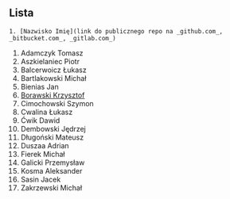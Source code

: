 ## Lista

```
1. [Nazwisko Imię](link do publicznego repo na _github.com_, _bitbucket.com_, _gitlab.com_)
```

1. Adamczyk Tomasz
1. Aszkielaniec Piotr
1. Balcerwoicz Łukasz
1. Bartlakowski Michał
1. Bienias Jan
1. [Borawski Krzysztof](https://github.com/Msegun/labc01.git)
1. Cimochowski Szymon
1. Cwalina Łukasz
1. Ćwik Dawid
1. Dembowski Jędrzej
1. Długoński Mateusz
1. Duszaa Adrian
1. Fierek Michał
1. Galicki Przemysław
1. Kosma Aleksander
1. Sasin Jacek
1. Zakrzewski Michał
